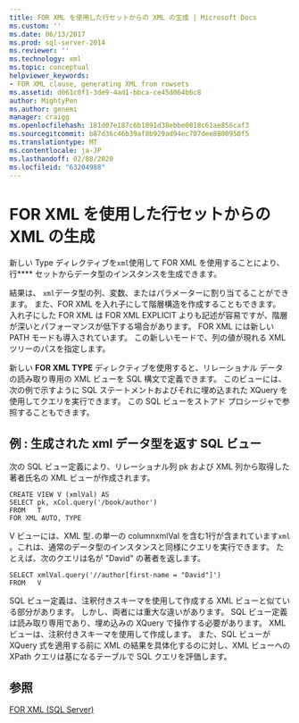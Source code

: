 ```yaml
---
title: FOR XML を使用した行セットからの XML の生成 | Microsoft Docs
ms.custom: ''
ms.date: 06/13/2017
ms.prod: sql-server-2014
ms.reviewer: ''
ms.technology: xml
ms.topic: conceptual
helpviewer_keywords:
- FOR XML clause, generating XML from rowsets
ms.assetid: d061c0f1-3de9-4ad1-bbca-ce45d064b6c8
author: MightyPen
ms.author: genemi
manager: craigg
ms.openlocfilehash: 181d07e187c6b1091d38ebbe0018c61ae856caf3
ms.sourcegitcommit: b87d36c46b39af8b929ad94ec707dee8800950f5
ms.translationtype: MT
ms.contentlocale: ja-JP
ms.lasthandoff: 02/08/2020
ms.locfileid: "63204988"
---
```

# <a name="generate-xml-from-rowsets-with-for-xml"></a>FOR XML を使用した行セットからの XML の生成
  新しい Type ディレクティブを`xml`使用して FOR XML を使用することにより、行**** セットからデータ型のインスタンスを生成できます。  
  
 結果は、 `xml`データ型の列、変数、またはパラメーターに割り当てることができます。 また、FOR XML を入れ子にして階層構造を作成することもできます。 入れ子にした FOR XML は FOR XML EXPLICIT よりも記述が容易ですが、階層が深いとパフォーマンスが低下する場合があります。 FOR XML には新しい PATH モードも導入されています。 この新しいモードで、列の値が現れる XML ツリーのパスを指定します。  
  
 新しい **FOR XML TYPE** ディレクティブを使用すると、リレーショナル データの読み取り専用の XML ビューを SQL 構文で定義できます。 このビューには、次の例で示すように SQL ステートメントおよびそれに埋め込まれた XQuery を使用してクエリを実行できます。 この SQL ビューをストアド プロシージャで参照することもできます。  
  
## <a name="example-sql-view-returning-generated-xml-data-type"></a>例 : 生成された xml データ型を返す SQL ビュー  
 次の SQL ビュー定義により、リレーショナル列 pk および XML 列から取得した著者氏名の XML ビューが作成されます。  
  
```  
CREATE VIEW V (xmlVal) AS  
SELECT pk, xCol.query('/book/author')  
FROM   T  
FOR XML AUTO, TYPE  
```  
  
 V ビューには、XML 型`.`の単一の columnxmlVal を含む1行が含まれています`xml` 。これは、通常のデータ型のインスタンスと同様にクエリを実行できます。 たとえば、次のクエリは名が "David" の著者を返します。  
  
```  
SELECT xmlVal.query('//author[first-name = "David"]')  
FROM   V  
```  
  
 SQL ビュー定義は、注釈付きスキーマを使用して作成する XML ビューと似ている部分があります。 しかし、両者には重大な違いがあります。 SQL ビュー定義は読み取り専用であり、埋め込みの XQuery で操作する必要があります。 XML ビューは、注釈付きスキーマを使用して作成します。 また、SQL ビューが XQuery 式を適用する前に XML の結果を具体化するのに対し、XML ビューへの XPath クエリは基になるテーブルで SQL クエリを評価します。  
  
## <a name="see-also"></a>参照  
 [FOR XML &#40;SQL Server&#41;](for-xml-sql-server.md)  
  
  
